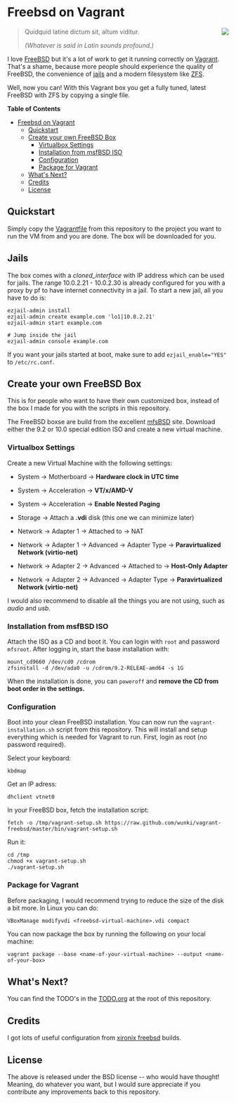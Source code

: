 # Freebsd on Vagrant

<img src="https://wunki.org/images/freebsd-icon.png" align="right" />

> Quidquid latine dictum sit, altum viditur.
> 
> _(Whatever is said in Latin sounds profound.)_

I love [FreeBSD] but it's a lot of work to get it running correctly on
[Vagrant]. That's a shame, because more people should experience the quality of
FreeBSD, the convenience of [jails] and a modern filesystem like [ZFS].

Well, now you can! With this Vagrant box you get a fully tuned, latest FreeBSD
with ZFS by copying a single file.

**Table of Contents**

- [Freebsd on Vagrant](#freebsd-on-vagrant)
	- [Quickstart](#quickstart)
	- [Create your own FreeBSD Box](#create-your-own-freebsd-box)
		- [Virtualbox Settings](#virtualbox-settings)
		- [Installation from msfBSD ISO](#installation-from-msfbsd-iso)
		- [Configuration](#configuration)
		- [Package for Vagrant](#package-for-vagrant)
	- [What's Next?](#what's-next)
	- [Credits](#credits)
	- [License](#license)
    
## Quickstart

Simply copy the [Vagrantfile] from this repository to the project you want to
run the VM from and you are done. The box will be downloaded for you.

## Jails

The box comes with a *cloned_interface* with IP address which can be used for
jails. The range 10.0.2.21 - 10.0.2.30 is already configured for you with a
proxy by pf to have internet connectivity in a jail. To start a new jail, all
you have to do is:

    ezjail-admin install
    ezjail-admin create example.com 'lo1|10.0.2.21'
    ezjail-admin start example.com

    # Jump inside the jail
    ezjail-admin console example.com

If you want your jails started at boot, make sure to add `ezjail_enable="YES"`
to `/etc/rc.conf`.

## Create your own FreeBSD Box

This is for people who want to have their own customized box, instead of the
box I made for you with the scripts in this repository.

The FreeBSD boxse are build from the excellent [mfsBSD] site. Download either
the 9.2 or 10.0 special edition ISO and create a new virtual machine.

### Virtualbox Settings

Create a new Virtual Machine with the following settings:

- System -> Motherboard -> **Hardware clock in UTC time**
- System -> Acceleration -> **VT/x/AMD-V**
- System -> Acceleration -> **Enable Nested Paging**
- Storage -> Attach a **.vdi** disk (this one we can minimize later)
- Network -> Adapter 1 -> Attached to -> NAT
- Network -> Adapter 1 -> Advanced -> Adapter Type -> **Paravirtualized Network (virtio-net)**

- Network -> Adapter 2 -> Advanced -> Attached to -> **Host-Only Adapter**
- Network -> Adapter 2 -> Advanced -> Adapter Type -> **Paravirtualized Network (virtio-net)**

I would also recommend to disable all the things you are not using, such as
*audio* and *usb*.

### Installation from msfBSD ISO

Attach the ISO as a CD and boot it. You can login with `root` and password
`mfsroot`. After logging in, start the base installation with:

    mount_cd9660 /dev/cd0 /cdrom
    zfsinstall -d /dev/ada0 -u /cdrom/9.2-RELEAE-amd64 -s 1G

When the installation is done, you can `poweroff` and **remove the CD from
boot order in the settings.**

### Configuration

Boot into your clean FreeBSD installation. You can now run the
`vagrant-installation.sh` script from this repository. This will install and
setup everything which is needed for Vagrant to run. First, login as root (no
password required).

Select your keyboard:

    kbdmap

Get an IP adress:

    dhclient vtnet0

In your FreeBSD box, fetch the installation script:

    fetch -o /tmp/vagrant-setup.sh https://raw.github.com/wunki/vagrant-freebsd/master/bin/vagrant-setup.sh

Run it:

    cd /tmp
    chmod +x vagrant-setup.sh
    ./vagrant-setup.sh

### Package for Vagrant

Before packaging, I would recommend trying to reduce the size of the disk a
bit more. In Linux you can do:

    VBoxManage modifyvdi <freebsd-virtual-machine>.vdi compact

You can now package the box by running the following on your local machine:

    vagrant package --base <name-of-your-virtual-machine> --output <name-of-your-box>

## What's Next?

You can find the TODO's in the [TODO.org] at the root of this repository.

## Credits

I got lots of useful configuration from [xironix freebsd] builds. 

## License

The above is released under the BSD license -- who would have thought!
Meaning, do whatever you want, but I would sure appreciate if you contribute
any improvements back to this repository.

[FreeBSD]: http://www.freebsd.org/
[Vagrant]: http://www.vagrantup.com/
[jails]: http://www.freebsd.org/doc/handbook/jails.html
[ZFS]: http://en.wikipedia.org/wiki/ZFS
[Vagrantfile]: https://github.com/wunki/vagrant-freebsd/blob/master/Vagrantfile
[mfsBSD]: http://mfsbsd.vx.sk/
[9.2-RELEASE-amd64 special edition]: http://mfsbsd.vx.sk/
[TODO.org]: https://github.com/wunki/vagrant-freebsd/blob/master/TODO.org
[xironix freebsd]: https://github.com/xironix/freebsd-vagrant
